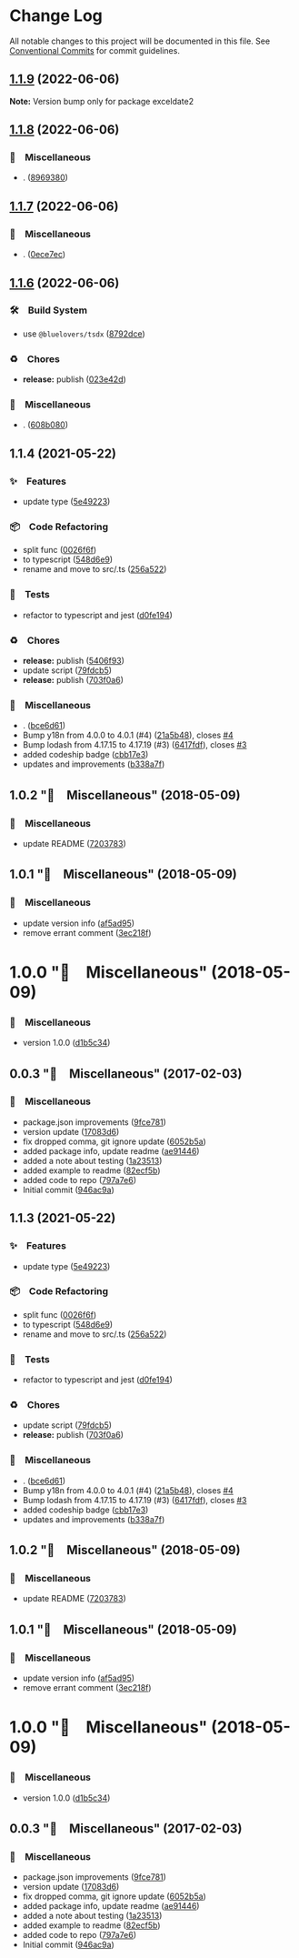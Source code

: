 # Change Log

All notable changes to this project will be documented in this file.
See [Conventional Commits](https://conventionalcommits.org) for commit guidelines.

## [1.1.9](https://github.com/bluelovers/exceldate/compare/exceldate2@1.1.8...exceldate2@1.1.9) (2022-06-06)

**Note:** Version bump only for package exceldate2





## [1.1.8](https://github.com/bluelovers/exceldate/compare/exceldate2@1.1.7...exceldate2@1.1.8) (2022-06-06)


### 🔖　Miscellaneous

* . ([8969380](https://github.com/bluelovers/exceldate/commit/89693807642937a5e72a40f35746341f7b40b0d1))





## [1.1.7](https://github.com/bluelovers/exceldate/compare/exceldate2@1.1.6...exceldate2@1.1.7) (2022-06-06)


### 🔖　Miscellaneous

* . ([0ece7ec](https://github.com/bluelovers/exceldate/commit/0ece7ec675a10a9b8f9218680b18c618b09f722e))





## [1.1.6](https://github.com/bluelovers/exceldate/compare/exceldate2@1.1.4...exceldate2@1.1.6) (2022-06-06)


### 🛠　Build System

* use `@bluelovers/tsdx` ([8792dce](https://github.com/bluelovers/exceldate/commit/8792dce473695565de07dafe169a7d73a63d406f))


### ♻️　Chores

* **release:** publish ([023e42d](https://github.com/bluelovers/exceldate/commit/023e42d11768f91e2e2659deb5a3e44f753a6891))


### 🔖　Miscellaneous

* . ([608b080](https://github.com/bluelovers/exceldate/commit/608b0803213b63b0ce17ce21d8b6c78b4e225f37))





## 1.1.4 (2021-05-22)


### ✨　Features

* update type ([5e49223](https://github.com/bluelovers/exceldate/commit/5e49223a5607c66a7caa0873096382f374c53321))


### 📦　Code Refactoring

* split func ([0026f6f](https://github.com/bluelovers/exceldate/commit/0026f6f4e14d52f86d83a0e867f370a1cf12ee50))
* to typescript ([548d6e9](https://github.com/bluelovers/exceldate/commit/548d6e9050e92d8d1c29a97c746809a3b89adc49))
* rename and move to src/.ts ([256a522](https://github.com/bluelovers/exceldate/commit/256a522f0ad1bdac0350a42748d239474ec55ed6))


### 🚨　Tests

* refactor to typescript and jest ([d0fe194](https://github.com/bluelovers/exceldate/commit/d0fe194a5d24e04a05cdb273b8951334592a8bfc))


### ♻️　Chores

* **release:** publish ([5406f93](https://github.com/bluelovers/exceldate/commit/5406f93fef3e0e05c6fcd1680b3a61146965e06a))
* update script ([79fdcb5](https://github.com/bluelovers/exceldate/commit/79fdcb5300e0761927c8b2c89ce4aa87cb0c56b0))
* **release:** publish ([703f0a6](https://github.com/bluelovers/exceldate/commit/703f0a644c4cf8d8a35487d302095680bb5137fa))


### 🔖　Miscellaneous

* . ([bce6d61](https://github.com/bluelovers/exceldate/commit/bce6d61e5f3c6adb85a2e184a94ce870e7d7f02a))
* Bump y18n from 4.0.0 to 4.0.1 (#4) ([21a5b48](https://github.com/bluelovers/exceldate/commit/21a5b4805fa4b0221afeb8a4d3d0b3aad7610fa3)), closes [#4](https://github.com/bluelovers/exceldate/issues/4)
* Bump lodash from 4.17.15 to 4.17.19 (#3) ([6417fdf](https://github.com/bluelovers/exceldate/commit/6417fdfd7eeba828144e12d518fd53654417276e)), closes [#3](https://github.com/bluelovers/exceldate/issues/3)
* added codeship badge ([cbb17e3](https://github.com/bluelovers/exceldate/commit/cbb17e3499e82ec59568946a7b8a929b2aed0c44))
* updates and improvements ([b338a7f](https://github.com/bluelovers/exceldate/commit/b338a7fbfd4097e26d23bcc824b8d680a244e597))



## 1.0.2 "🔖　Miscellaneous" (2018-05-09)


### 🔖　Miscellaneous

* update README ([7203783](https://github.com/bluelovers/exceldate/commit/720378338076b11122b3039ac0119281bf41857b))



## 1.0.1 "🔖　Miscellaneous" (2018-05-09)


### 🔖　Miscellaneous

* update version info ([af5ad95](https://github.com/bluelovers/exceldate/commit/af5ad95bc20f459862e63d896f36c1a932b377a8))
* remove errant comment ([3ec218f](https://github.com/bluelovers/exceldate/commit/3ec218f9309ca9c9be39408d225eff372d7c26a8))



# 1.0.0 "🔖　Miscellaneous" (2018-05-09)


### 🔖　Miscellaneous

* version 1.0.0 ([d1b5c34](https://github.com/bluelovers/exceldate/commit/d1b5c34a18c8464a9c888bc1120ad3b1f95bf6c7))



## 0.0.3 "🔖　Miscellaneous" (2017-02-03)


### 🔖　Miscellaneous

* package.json improvements ([9fce781](https://github.com/bluelovers/exceldate/commit/9fce781670281f1e4a4c4814113c3c476e1b527e))
* version update ([17083d6](https://github.com/bluelovers/exceldate/commit/17083d606e25becdf793896943b41f75fda7268d))
* fix dropped comma, git ignore update ([6052b5a](https://github.com/bluelovers/exceldate/commit/6052b5a004e0f663e605da6c59f90ef8cd595174))
* added package info, update readme ([ae91446](https://github.com/bluelovers/exceldate/commit/ae91446f059fa638d90604269f4077265fe50a20))
* added a note about testing ([1a23513](https://github.com/bluelovers/exceldate/commit/1a2351349c6845f59071d8a8bc6107ab5edb046c))
* added example to readme ([82ecf5b](https://github.com/bluelovers/exceldate/commit/82ecf5b062ce1027ec0838cc63a52442d1b2b6ba))
* added code to repo ([797a7e6](https://github.com/bluelovers/exceldate/commit/797a7e6550141bf817c869081790c8965cf32be2))
* Initial commit ([946ac9a](https://github.com/bluelovers/exceldate/commit/946ac9a22da8c6919dfd52f49435fcd10460d234))





## 1.1.3 (2021-05-22)


### ✨　Features

* update type ([5e49223](https://github.com/bluelovers/exceldate/commit/5e49223a5607c66a7caa0873096382f374c53321))


### 📦　Code Refactoring

* split func ([0026f6f](https://github.com/bluelovers/exceldate/commit/0026f6f4e14d52f86d83a0e867f370a1cf12ee50))
* to typescript ([548d6e9](https://github.com/bluelovers/exceldate/commit/548d6e9050e92d8d1c29a97c746809a3b89adc49))
* rename and move to src/.ts ([256a522](https://github.com/bluelovers/exceldate/commit/256a522f0ad1bdac0350a42748d239474ec55ed6))


### 🚨　Tests

* refactor to typescript and jest ([d0fe194](https://github.com/bluelovers/exceldate/commit/d0fe194a5d24e04a05cdb273b8951334592a8bfc))


### ♻️　Chores

* update script ([79fdcb5](https://github.com/bluelovers/exceldate/commit/79fdcb5300e0761927c8b2c89ce4aa87cb0c56b0))
* **release:** publish ([703f0a6](https://github.com/bluelovers/exceldate/commit/703f0a644c4cf8d8a35487d302095680bb5137fa))


### 🔖　Miscellaneous

* . ([bce6d61](https://github.com/bluelovers/exceldate/commit/bce6d61e5f3c6adb85a2e184a94ce870e7d7f02a))
* Bump y18n from 4.0.0 to 4.0.1 (#4) ([21a5b48](https://github.com/bluelovers/exceldate/commit/21a5b4805fa4b0221afeb8a4d3d0b3aad7610fa3)), closes [#4](https://github.com/bluelovers/exceldate/issues/4)
* Bump lodash from 4.17.15 to 4.17.19 (#3) ([6417fdf](https://github.com/bluelovers/exceldate/commit/6417fdfd7eeba828144e12d518fd53654417276e)), closes [#3](https://github.com/bluelovers/exceldate/issues/3)
* added codeship badge ([cbb17e3](https://github.com/bluelovers/exceldate/commit/cbb17e3499e82ec59568946a7b8a929b2aed0c44))
* updates and improvements ([b338a7f](https://github.com/bluelovers/exceldate/commit/b338a7fbfd4097e26d23bcc824b8d680a244e597))



## 1.0.2 "🔖　Miscellaneous" (2018-05-09)


### 🔖　Miscellaneous

* update README ([7203783](https://github.com/bluelovers/exceldate/commit/720378338076b11122b3039ac0119281bf41857b))



## 1.0.1 "🔖　Miscellaneous" (2018-05-09)


### 🔖　Miscellaneous

* update version info ([af5ad95](https://github.com/bluelovers/exceldate/commit/af5ad95bc20f459862e63d896f36c1a932b377a8))
* remove errant comment ([3ec218f](https://github.com/bluelovers/exceldate/commit/3ec218f9309ca9c9be39408d225eff372d7c26a8))



# 1.0.0 "🔖　Miscellaneous" (2018-05-09)


### 🔖　Miscellaneous

* version 1.0.0 ([d1b5c34](https://github.com/bluelovers/exceldate/commit/d1b5c34a18c8464a9c888bc1120ad3b1f95bf6c7))



## 0.0.3 "🔖　Miscellaneous" (2017-02-03)


### 🔖　Miscellaneous

* package.json improvements ([9fce781](https://github.com/bluelovers/exceldate/commit/9fce781670281f1e4a4c4814113c3c476e1b527e))
* version update ([17083d6](https://github.com/bluelovers/exceldate/commit/17083d606e25becdf793896943b41f75fda7268d))
* fix dropped comma, git ignore update ([6052b5a](https://github.com/bluelovers/exceldate/commit/6052b5a004e0f663e605da6c59f90ef8cd595174))
* added package info, update readme ([ae91446](https://github.com/bluelovers/exceldate/commit/ae91446f059fa638d90604269f4077265fe50a20))
* added a note about testing ([1a23513](https://github.com/bluelovers/exceldate/commit/1a2351349c6845f59071d8a8bc6107ab5edb046c))
* added example to readme ([82ecf5b](https://github.com/bluelovers/exceldate/commit/82ecf5b062ce1027ec0838cc63a52442d1b2b6ba))
* added code to repo ([797a7e6](https://github.com/bluelovers/exceldate/commit/797a7e6550141bf817c869081790c8965cf32be2))
* Initial commit ([946ac9a](https://github.com/bluelovers/exceldate/commit/946ac9a22da8c6919dfd52f49435fcd10460d234))
